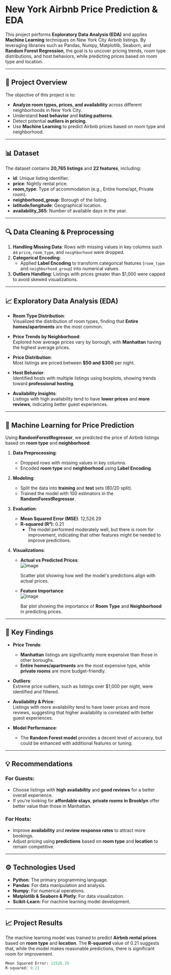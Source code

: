 # New York Airbnb Price Prediction & EDA


This project performs **Exploratory Data Analysis (EDA)** and applies **Machine Learning** techniques on New York City Airbnb listings. By leveraging libraries such as Pandas, Numpy, Matplotlib, Seaborn, and **Random Forest Regression**, the goal is to uncover pricing trends, room type distributions, and host behaviors, while predicting prices based on room type and location.

---

## 📝 **Project Overview**

The objective of this project is to:
- **Analyze room types, prices, and availability** across different neighborhoods in New York City.
- Understand **host behavior** and **listing patterns**.
- Detect potential **outliers in pricing**.
- Use **Machine Learning** to predict Airbnb prices based on room type and neighborhood.

---

## 📊 **Dataset**

The dataset contains **20,765 listings** and **22 features**, including:

- **id**: Unique listing identifier.
- **price**: Nightly rental price.
- **room_type**: Type of accommodation (e.g., Entire home/apt, Private room).
- **neighborhood_group**: Borough of the listing.
- **latitude/longitude**: Geographical location.
- **availability_365**: Number of available days in the year.

---

## 🔍 **Data Cleaning & Preprocessing**

1. **Handling Missing Data**: Rows with missing values in key columns such as `price`, `room_type`, and `neighborhood` were dropped.
2. **Categorical Encoding**: 
   - Applied **Label Encoding** to transform categorical features (`room_type` and `neighborhood_group`) into numerical values.
3. **Outliers Handling**: Listings with prices greater than $1,000 were capped to avoid skewed visualizations.

---

## 📈 **Exploratory Data Analysis (EDA)**

- **Room Type Distribution**:  
   Visualized the distribution of room types, finding that **Entire homes/apartments** are the most common.

- **Price Trends by Neighborhood**:  
   Explored how average prices vary by borough, with **Manhattan** having the highest average prices.

- **Price Distribution**:  
   Most listings are priced between **$50 and $300** per night.

- **Host Behavior**:  
   Identified hosts with multiple listings using boxplots, showing trends toward **professional hosting**.

- **Availability Insights**:  
   Listings with high availability tend to have **lower prices** and **more reviews**, indicating better guest experiences.

---

## 🤖 **Machine Learning for Price Prediction**

Using **RandomForestRegressor**, we predicted the price of Airbnb listings based on **room type** and **neighborhood**:

1. **Data Preprocessing**:
   - Dropped rows with missing values in key columns.
   - Encoded **room type** and **neighborhood** using **Label Encoding**.

2. **Modeling**:
   - Split the data into **training** and **test** sets (80/20 split).
   - Trained the model with 100 estimators in the **RandomForestRegressor**.

3. **Evaluation**:
   - **Mean Squared Error (MSE)**: 12,526.29  
   - **R-squared (R²)**: 0.21  
     - The model performed moderately well, but there is room for improvement, indicating that other features might be needed to improve predictions.

4. **Visualizations**:
   - **Actual vs Predicted Prices**:  
     ![image](https://github.com/user-attachments/assets/35e40f23-2a0f-4e5b-a76d-1a1c26dbea36)
  
     Scatter plot showing how well the model's predictions align with actual prices.
   
   - **Feature Importance**:  
     ![image](https://github.com/user-attachments/assets/0b391776-7291-4590-97ce-686ccbcd96e0)
 
     Bar plot showing the importance of **Room Type** and **Neighborhood** in predicting prices.

---

## 🔑 **Key Findings**

- **Price Trends**:  
   - **Manhattan** listings are significantly more expensive than those in other boroughs.
   - **Entire homes/apartments** are the most expensive type, while **private rooms** are more budget-friendly.

- **Outliers**:  
   Extreme price outliers, such as listings over $1,000 per night, were identified and filtered.

- **Availability & Price**:  
   Listings with more availability tend to have lower prices and more reviews, suggesting that higher availability is correlated with better guest experiences.

- **Model Performance**:  
   - The **Random Forest model** provides a decent level of accuracy, but could be enhanced with additional features or tuning.

---

## 💡 **Recommendations**

### For Guests:
- Choose listings with **high availability** and **good reviews** for a better overall experience.
- If you’re looking for **affordable stays**, **private rooms in Brooklyn** offer better value than those in Manhattan.

### For Hosts:
- Improve **availability** and **review response rates** to attract more bookings.
- Adjust pricing using **predictions** based on **room type** and **location** to remain competitive.

---

## ⚙️ **Technologies Used**

- **Python**: The primary programming language.
- **Pandas**: For data manipulation and analysis.
- **Numpy**: For numerical operations.
- **Matplotlib & Seaborn & Plotly**: For data visualization.
- **Scikit-Learn**: For machine learning model development.

---

## 📈 **Project Results**  
The machine learning model was trained to predict **Airbnb rental prices** based on **room type** and **location**. The **R-squared** value of 0.21 suggests that, while the model makes reasonable predictions, there is significant room for improvement.

```python
Mean Squared Error: 12526.29
R-squared: 0.21
